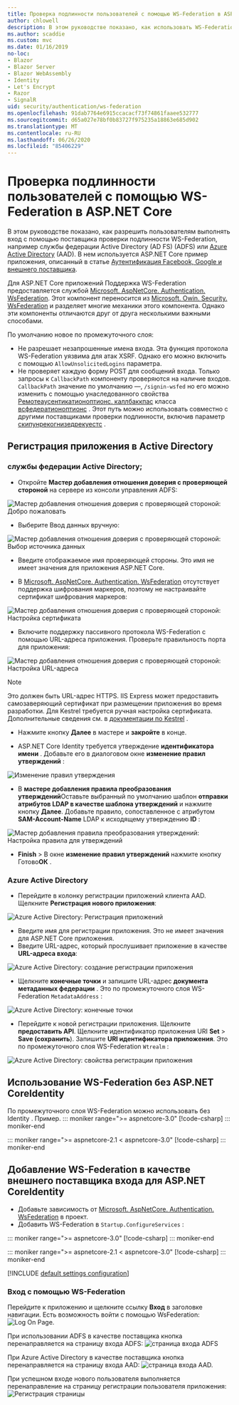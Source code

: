 ```yaml
---
title: Проверка подлинности пользователей с помощью WS-Federation в ASP.NET Core
author: chlowell
description: В этом руководстве показано, как использовать WS-Federation в приложении ASP.NET Core.
ms.author: scaddie
ms.custom: mvc
ms.date: 01/16/2019
no-loc:
- Blazor
- Blazor Server
- Blazor WebAssembly
- Identity
- Let's Encrypt
- Razor
- SignalR
uid: security/authentication/ws-federation
ms.openlocfilehash: 91dab7764e6915ccacacf73f74861faaee532777
ms.sourcegitcommit: d65a027e78bf0b83727f975235a18863e685d902
ms.translationtype: MT
ms.contentlocale: ru-RU
ms.lasthandoff: 06/26/2020
ms.locfileid: "85406229"
---
```

# <a name="authenticate-users-with-ws-federation-in-aspnet-core"></a>Проверка подлинности пользователей с помощью WS-Federation в ASP.NET Core

В этом руководстве показано, как разрешить пользователям выполнять вход с помощью поставщика проверки подлинности WS-Federation, например службы федерации Active Directory (AD FS) (ADFS) или [Azure Active Directory](/azure/active-directory/) (AAD). В нем используется ASP.NET Core пример приложения, описанный в статье [Аутентификация Facebook, Google и внешнего поставщика](xref:security/authentication/social/index).

Для ASP.NET Core приложений Поддержка WS-Federation предоставляется службой [Microsoft. AspNetCore. Authentication. WsFederation](https://www.nuget.org/packages/Microsoft.AspNetCore.Authentication.WsFederation). Этот компонент переносится из [Microsoft. Owin. Security. WsFederation](https://www.nuget.org/packages/Microsoft.Owin.Security.WsFederation) и разделяет многие механики этого компонента. Однако эти компоненты отличаются друг от друга несколькими важными способами.

По умолчанию новое по промежуточного слоя:

* Не разрешает незапрошенные имена входа. Эта функция протокола WS-Federation уязвима для атак XSRF. Однако его можно включить с помощью `AllowUnsolicitedLogins` параметра.
* Не проверяет каждую форму POST для сообщений входа. Только запросы к `CallbackPath` компоненту проверяются на наличие входов. `CallbackPath` значение по умолчанию —, `/signin-wsfed` но его можно изменить с помощью унаследованного свойства [Ремотеаусентикатионоптионс. каллбаккпас](/dotnet/api/microsoft.aspnetcore.authentication.remoteauthenticationoptions.callbackpath) класса [всфедератионоптионс](/dotnet/api/microsoft.aspnetcore.authentication.wsfederation.wsfederationoptions) . Этот путь можно использовать совместно с другими поставщиками проверки подлинности, включив параметр [скипунрекогнизедрекуестс](/dotnet/api/microsoft.aspnetcore.authentication.wsfederation.wsfederationoptions.skipunrecognizedrequests) .

## <a name="register-the-app-with-active-directory"></a>Регистрация приложения в Active Directory

### <a name="active-directory-federation-services"></a>службы федерации Active Directory;

* Откройте **Мастер добавления отношения доверия с проверяющей стороной** на сервере из консоли управления ADFS:

![Мастер добавления отношения доверия с проверяющей стороной: Добро пожаловать](ws-federation/_static/AdfsAddTrust.png)

* Выберите Ввод данных вручную:

![Мастер добавления отношения доверия с проверяющей стороной: Выбор источника данных](ws-federation/_static/AdfsSelectDataSource.png)

* Введите отображаемое имя проверяющей стороны. Это имя не имеет значения для приложения ASP.NET Core.

* В [Microsoft. AspNetCore. Authentication. WsFederation](https://www.nuget.org/packages/Microsoft.AspNetCore.Authentication.WsFederation) отсутствует поддержка шифрования маркеров, поэтому не настраивайте сертификат шифрования маркеров:

![Мастер добавления отношения доверия с проверяющей стороной: Настройка сертификата](ws-federation/_static/AdfsConfigureCert.png)

* Включите поддержку пассивного протокола WS-Federation с помощью URL-адреса приложения. Проверьте правильность порта для приложения:

![Мастер добавления отношения доверия с проверяющей стороной: Настройка URL-адреса](ws-federation/_static/AdfsConfigureUrl.png)

> [!NOTE]
> Это должен быть URL-адрес HTTPS. IIS Express может предоставить самозаверяющий сертификат при размещении приложения во время разработки. Для Kestrel требуется ручная настройка сертификата. Дополнительные сведения см. в [документации по Kestrel](xref:fundamentals/servers/kestrel) .

* Нажмите кнопку **Далее** в мастере и **закройте** в конце.

* ASP.NET Core Identity требуется утверждение **идентификатора имени** . Добавьте его в диалоговом окне **изменение правил утверждений** :

![Изменение правил утверждения](ws-federation/_static/EditClaimRules.png)

* В **мастере добавления правила преобразования утверждений**Оставьте выбранный по умолчанию шаблон **отправки атрибутов LDAP в качестве шаблона утверждений** и нажмите кнопку **Далее**. Добавьте правило, сопоставленное с атрибутом **SAM-Account-Name** LDAP к исходящему утверждению **ID** :

![Мастер добавления правила преобразования утверждений: Настройка правила для утверждений](ws-federation/_static/AddTransformClaimRule.png)

* **Finish**  >  В окне **изменение правил утверждений** нажмите кнопку Готово**ОК** .

### <a name="azure-active-directory"></a>Azure Active Directory

* Перейдите в колонку регистрации приложений клиента AAD. Щелкните **Регистрация нового приложения**:

![Azure Active Directory: Регистрация приложений](ws-federation/_static/AadNewAppRegistration.png)

* Введите имя для регистрации приложения. Это не имеет значения для ASP.NET Core приложения.
* Введите URL-адрес, который прослушивает приложение в качестве **URL-адреса входа**:

![Azure Active Directory: создание регистрации приложения](ws-federation/_static/AadCreateAppRegistration.png)

* Щелкните **конечные точки** и запишите URL-адрес **документа метаданных федерации** . Это по промежуточного слоя WS-Federation `MetadataAddress` :

![Azure Active Directory: конечные точки](ws-federation/_static/AadFederationMetadataDocument.png)

* Перейдите к новой регистрации приложения. Щелкните **предоставить API**. Щелкните идентификатор приложения URI **Set**  >  **Save (сохранить**). Запишите **URI идентификатора приложения**. Это по промежуточного слоя WS-Federation `Wtrealm` :

![Azure Active Directory: свойства регистрации приложения](ws-federation/_static/AadAppIdUri.png)

## <a name="use-ws-federation-without-aspnet-core-identity"></a>Использование WS-Federation без ASP.NET CoreIdentity

По промежуточного слоя WS-Federation можно использовать без Identity . Пример.
::: moniker range=">= aspnetcore-3.0"
[!code-csharp[](ws-federation/samples/StartupNon31.cs?name=snippet)]
::: moniker-end

::: moniker range=">= aspnetcore-2.1 < aspnetcore-3.0"
[!code-csharp[](ws-federation/samples/StartupNon21.cs?name=snippet)]
::: moniker-end

## <a name="add-ws-federation-as-an-external-login-provider-for-aspnet-core-identity"></a>Добавление WS-Federation в качестве внешнего поставщика входа для ASP.NET CoreIdentity

* Добавьте зависимость от [Microsoft. AspNetCore. Authentication. WsFederation](https://www.nuget.org/packages/Microsoft.AspNetCore.Authentication.WsFederation) в проект.
* Добавить WS-Federation в `Startup.ConfigureServices` :

::: moniker range=">= aspnetcore-3.0"
[!code-csharp[](ws-federation/samples/Startup31.cs?name=snippet)]
::: moniker-end

::: moniker range=">= aspnetcore-2.1 < aspnetcore-3.0"
[!code-csharp[](ws-federation/samples/Startup21.cs?name=snippet)]
::: moniker-end

[!INCLUDE [default settings configuration](social/includes/default-settings.md)]

### <a name="log-in-with-ws-federation"></a>Вход с помощью WS-Federation

Перейдите к приложению и щелкните ссылку **Вход** в заголовке навигации. Есть возможность войти с помощью WsFederation: ![ Log On Page.](ws-federation/_static/WsFederationButton.png)

При использовании ADFS в качестве поставщика кнопка перенаправляется на страницу входа ADFS: ![ страница входа ADFS](ws-federation/_static/AdfsLoginPage.png)

При Azure Active Directory в качестве поставщика кнопка перенаправляется на страницу входа AAD: ![ страница входа AAD.](ws-federation/_static/AadSignIn.png)

При успешном входе нового пользователя выполняется перенаправление на страницу регистрации пользователя приложения: ![ Регистрация страницы](ws-federation/_static/Register.png)
